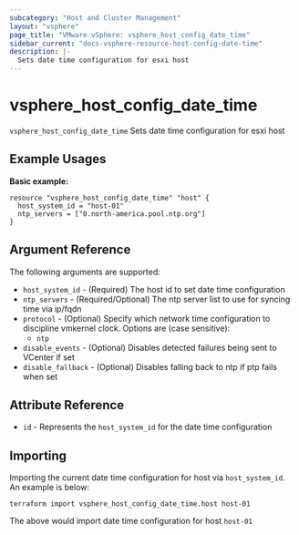 ```yaml
---
subcategory: "Host and Cluster Management"
layout: "vsphere"
page_title: "VMware vSphere: vsphere_host_config_date_time"
sidebar_current: "docs-vsphere-resource-host-config-date-time"
description: |-
  Sets date time configuration for esxi host
---
```


# vsphere_host_config_date_time

`vsphere_host_config_date_time` Sets date time configuration for esxi host

## Example Usages

**Basic example:**

```hcl
resource "vsphere_host_config_date_time" "host" {
  host_system_id = "host-01"
  ntp_servers = ["0.north-america.pool.ntp.org"]
}
```

## Argument Reference

The following arguments are supported:

* `host_system_id` - (Required) The host id to set date time configuration
* `ntp_servers` - (Required/Optional) The ntp server list to use for syncing time via ip/fqdn
* `protocol` - (Optional) Specify which network time configuration to discipline vmkernel clock.  Options are (case sensitive):
  * `ntp`
* `disable_events` - (Optional) Disables detected failures being sent to VCenter if set
* `disable_fallback` - (Optional) Disables falling back to ntp if ptp fails when set

## Attribute Reference

* `id` - Represents the `host_system_id` for the date time configuration

## Importing

Importing the current date time configuration for host via `host_system_id`.  An example is below:

```
terraform import vsphere_host_config_date_time.host host-01
```

The above would import date time configuration for host `host-01`
